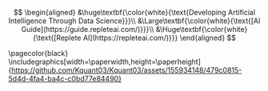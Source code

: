 $$
\begin{aligned}
&\huge\textbf{\color{white}{\text{Developing Artificial Intelligence Through Data Science}}}\\
&\Large\textbf{\color{white}{\text{[AI Guide](https://guide.repleteai.com/)}}}\\
&\Huge\textbf{\color{white}{\text{[Replete AI](https://repleteai.com/)}}}
\end{aligned}
$$

\pagecolor{black}
\includegraphics[width=\paperwidth,height=\paperheight]{https://github.com/Kquant03/Kquant03/assets/155934148/479c0815-5d4d-4fa4-ba4c-c0bd77e84490}
